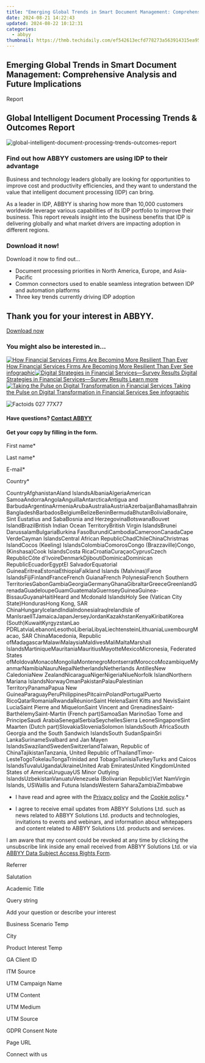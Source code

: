 ```yaml
---
title: "Emerging Global Trends in Smart Document Management: Comprehensive Analysis and Future Implications"
date: 2024-08-21 14:22:43
updated: 2024-08-22 10:12:31
categories:
  - abbyy
thumbnail: https://thmb.techidaily.com/ef542613ecfd778273a563914315ea95552a0c901d539098fb8807351d6a9dda.png
---
```


## Emerging Global Trends in Smart Document Management: Comprehensive Analysis and Future Implications

Report

## Global Intelligent Document Processing Trends & Outcomes Report

![global-intelligent-document-processing-trends-outcomes-report](https://static1.abbyy.com/abbyycommedia/37322/global-intelligent-document-processing-trends-outcomes-report-360-232.png)

### Find out how ABBYY customers are using IDP to their advantage

Business and technology leaders globally are looking for opportunities to improve cost and productivity efficiencies, and they want to understand the value that intelligent document processing (IDP) can bring.

As a leader in IDP, ABBYY is sharing how more than 10,000 customers worldwide leverage various capabilities of its IDP portfolio to improve their business. This report reveals insight into the business benefits that IDP is delivering globally and what market drivers are impacting adoption in different regions.

### Download it now!

Download it now to find out…

* Document processing priorities in North America, Europe, and Asia-Pacific
* Common connectors used to enable seamless integration between IDP and automation platforms
* Three key trends currently driving IDP adoption

## Thank you for your interest in ABBYY.

[Download now](https://digital.abbyy.com/hubfs/documents/content/report-intelligent-document-processing-global-trends-outcomes-2023-en.pdf  "Download now") 

### You might also be interested in...

[![How Financial Services Firms Are Becoming More Resilient Than Ever](https://static3.abbyy.com/abbyycommedia/33034/66-how-financial-services-firms-are-becoming-more-resilient-en-360x232.jpg) How Financial Services Firms Are Becoming More Resilient Than Ever See infographic](https://static1.abbyy.com/abbyycommedia/33035/infographic-financialservices-firms-resiliency-en.pdf "How Financial Services Firms Are Becoming More Resilient Than Ever")[![Digital Strategies in Financial Services—Survey Results](https://static5.abbyy.com/abbyycommedia/34405/112-digital-strategies-in-financial-services-en-360x232.jpg) Digital Strategies in Financial Services—Survey Results Learn more](https://www.abbyy.com/resources/report/financial-services-digital-strategies-survey/ "Digital Strategies in Financial Services—Survey Results")[![Taking the Pulse on Digital Transformation in Financial Services](https://static1.abbyy.com/abbyycommedia/34654/122-taking-the-pulse-on-digital-transformation-in-financial-services-en-360x232.jpg) Taking the Pulse on Digital Transformation in Financial Services See infographic](https://static1.abbyy.com/abbyycommedia/34655/infographic-financialservices-digitaltransformationsurvey-en.pdf "Taking the Pulse on Digital Transformation in Financial Services") 

![Factoids 027 77X77](https://static4.abbyy.com/abbyycommedia/31652/factoids-027-77x77.svg)

#### Have questions? [Contact ABBYY](https://tools.techidaily.com/abbyy/products/)

#### Get your copy by filling in the form.

First name\*

Last name\*

E-mail\*

Сountry\*

СountryAfghanistanAland IslandsAlbaniaAlgeriaAmerican SamoaAndorraAngolaAnguillaAntarcticaAntigua and BarbudaArgentinaArmeniaArubaAustraliaAustriaAzerbaijanBahamasBahrainBangladeshBarbadosBelgiumBelizeBeninBermudaBhutanBoliviaBonaire, Sint Eustatius and SabaBosnia and HerzegovinaBotswanaBouvet IslandBrazilBritish Indian Ocean TerritoryBritish Virgin IslandsBrunei DarussalamBulgariaBurkina FasoBurundiCambodiaCameroonCanadaCape VerdeCayman IslandsCentral African RepublicChadChileChinaChristmas IslandCocos (Keeling) IslandsColombiaComorosCongo (Brazzaville)Congo, (Kinshasa)Cook IslandsCosta RicaCroatiaCuraçaoCyprusCzech RepublicCôte d'IvoireDenmarkDjiboutiDominicaDominican RepublicEcuadorEgyptEl SalvadorEquatorial GuineaEritreaEstoniaEthiopiaFalkland Islands (Malvinas)Faroe IslandsFijiFinlandFranceFrench GuianaFrench PolynesiaFrench Southern TerritoriesGabonGambiaGeorgiaGermanyGhanaGibraltarGreeceGreenlandGrenadaGuadeloupeGuamGuatemalaGuernseyGuineaGuinea-BissauGuyanaHaitiHeard and Mcdonald IslandsHoly See (Vatican City State)HondurasHong Kong, SAR ChinaHungaryIcelandIndiaIndonesiaIraqIrelandIsle of ManIsraelITJamaicaJapanJerseyJordanKazakhstanKenyaKiribatiKorea (South)KuwaitKyrgyzstanLao PDRLatviaLebanonLesothoLiberiaLibyaLiechtensteinLithuaniaLuxembourgMacao, SAR ChinaMacedonia, Republic ofMadagascarMalawiMalaysiaMaldivesMaliMaltaMarshall IslandsMartiniqueMauritaniaMauritiusMayotteMexicoMicronesia, Federated States ofMoldovaMonacoMongoliaMontenegroMontserratMoroccoMozambiqueMyanmarNamibiaNauruNepalNetherlandsNetherlands AntillesNew CaledoniaNew ZealandNicaraguaNigerNigeriaNiueNorfolk IslandNorthern Mariana IslandsNorwayOmanPakistanPalauPalestinian TerritoryPanamaPapua New GuineaParaguayPeruPhilippinesPitcairnPolandPortugalPuerto RicoQatarRomaniaRwandaRéunionSaint HelenaSaint Kitts and NevisSaint LuciaSaint Pierre and MiquelonSaint Vincent and GrenadinesSaint-BarthélemySaint-Martin (French part)SamoaSan MarinoSao Tome and PrincipeSaudi ArabiaSenegalSerbiaSeychellesSierra LeoneSingaporeSint Maarten (Dutch part)SlovakiaSloveniaSolomon IslandsSouth AfricaSouth Georgia and the South Sandwich IslandsSouth SudanSpainSri LankaSurinameSvalbard and Jan Mayen IslandsSwazilandSwedenSwitzerlandTaiwan, Republic of ChinaTajikistanTanzania, United Republic ofThailandTimor-LesteTogoTokelauTongaTrinidad and TobagoTunisiaTurkeyTurks and Caicos IslandsTuvaluUgandaUkraineUnited Arab EmiratesUnited KingdomUnited States of AmericaUruguayUS Minor Outlying IslandsUzbekistanVanuatuVenezuela (Bolivarian Republic)Viet NamVirgin Islands, USWallis and Futuna IslandsWestern SaharaZambiaZimbabwe

* I have read and agree with the [Privacy policy](https://tools.techidaily.com/abbyy/products/) and the [Cookie policy](https://tools.techidaily.com/abbyy/products/).\*

* I agree to receive email updates from ABBYY Solutions Ltd. such as news related to ABBYY Solutions Ltd. products and technologies, invitations to events and webinars, and information about whitepapers and content related to ABBYY Solutions Ltd. products and services.  
    
I am aware that my consent could be revoked at any time by clicking the unsubscribe link inside any email received from ABBYY Solutions Ltd. or via [ABBYY Data Subject Access Rights Form](https://tools.techidaily.com/abbyy/products/).

Referrer

Salutation

Academic Title

Query string

Add your question or describe your interest

Business Scenario Temp

City

Product Interest Temp

GA Client ID

ITM Source

UTM Campaign Name

UTM Content

UTM Medium

UTM Source

GDPR Consent Note

Page URL

Connect with us

<ins class="adsbygoogle"
     style="display:block"
     data-ad-format="autorelaxed"
     data-ad-client="ca-pub-7571918770474297"
     data-ad-slot="1223367746"></ins>



<ins class="adsbygoogle"
     style="display:block"
     data-ad-client="ca-pub-7571918770474297"
     data-ad-slot="8358498916"
     data-ad-format="auto"
     data-full-width-responsive="true"></ins>
